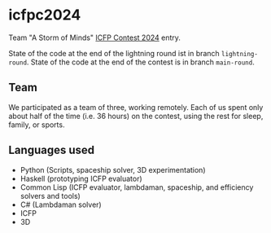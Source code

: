 # icfpc2024

Team "A Storm of Minds"
[ICFP Contest 2024](https://icfpcontest2024.github.io/) entry.

State of the code at the end of the lightning round ist in branch `lightning-round`.
State of the code at the end of the contest is in branch `main-round`.

## Team

We participated as a team of three, working remotely.
Each of us spent only about half of the time (i.e. 36 hours) on the contest,
using the rest for sleep, family, or sports.

## Languages used

* Python (Scripts, spaceship solver, 3D experimentation)
* Haskell (prototyping ICFP evaluator)
* Common Lisp (ICFP evaluator, lambdaman, spaceship, and efficiency solvers and tools)
* C# (Lambdaman solver)
* ICFP
* 3D
